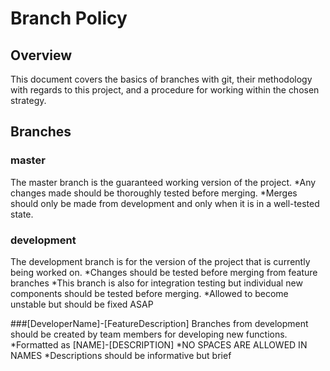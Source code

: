 # Branch Policy

## Overview

This document covers the basics of branches with git, their methodology with regards to this project, and a procedure for working within the chosen strategy.

## Branches

### master
The master branch is the guaranteed working version of the project. 
   *Any changes made should be thoroughly tested before merging. 
   *Merges should only be made from development and only when it is in a well-tested state.

### development
The development branch is for the version of the project that is currently being worked on.
   *Changes should be tested before merging from feature branches
   *This branch is also for integration testing but individual new components should be tested before merging.
   *Allowed to become unstable but should be fixed ASAP

###[DeveloperName]-[FeatureDescription]
Branches from development should be created by team members for developing new functions.
   *Formatted as [NAME]-[DESCRIPTION]
   *NO SPACES ARE ALLOWED IN NAMES
   *Descriptions should be informative but brief
